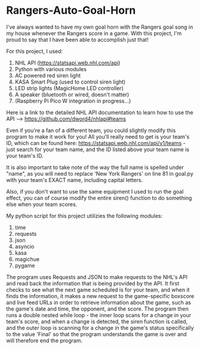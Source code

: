 # Rangers-Auto-Goal-Horn

I've always wanted to have my own goal horn with the Rangers goal song in my house whenever the Rangers score in a game. With this project, I'm proud to say that I have been able to accomplish just that! 


For this project, I used:

1. NHL API (https://statsapi.web.nhl.com/api)
2. Python with various modules
3. AC powered red siren light
4. KASA Smart Plug (used to control siren light)
5. LED strip lights (MagicHome LED controller)
6. A speaker (bluetooth or wired, doesn't matter)
7. (Raspberry Pi Pico W integration in progress...)


Here is a link to the detailed NHL API documentation to learn how to use the API --> https://github.com/dword4/nhlapi#teams

Even if you're a fan of a different team, you could slightly modify this program to make it work for you! All you'll really need to get is your team's ID, which 
can be found here: https://statsapi.web.nhl.com/api/v1/teams - just search for your team name, and the ID listed above your team name is your team's ID.

It is also important to take note of the way the full name is spelled under "name", as you will need to replace 'New York Rangers' on line 81 in goal.py with your team's 
EXACT name, including capital letters. 

Also, if you don't want to use the same equipment I used to run the goal effect, you can of course modify the entire siren() function to do something else when your team scores. 

My python script for this project utilizies the following modules:
1. time
2. requests
3. json
4. asyncio
5. kasa 
6. magichue
7. pygame

The program uses Requests and JSON to make requests to the NHL's API and read back the information that is being provided by the API. It first checks to see what the next game scheduled is
for your team, and when it finds the information, it makes a new request to the game-specific boxscore and live feed URLs in order to retrieve information about the game, such as 
the game's date and time, the opponent, and the score. The program then runs a double nested while loop - the inner loop scans for a change in your team's score, and when a change is detected, the siren function is called, and the outer loop is scanning for a change in the game's status specifically to the value 'Final' so that the program understands the game is over
and will therefore end the program. 




